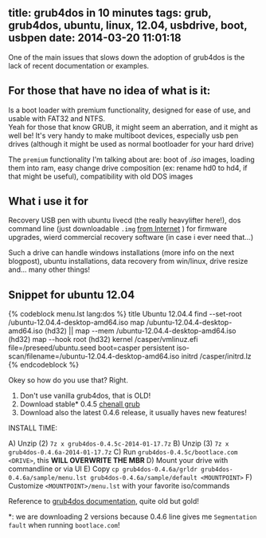 title: grub4dos in 10 minutes
tags: grub, grub4dos, ubuntu, linux, 12.04, usbdrive, boot, usbpen
date: 2014-03-20 11:01:18
---
One of the main issues that slows down the adoption of grub4dos is the lack of recent documentation or examples. 

## For those that have no idea of what is it:

Is a boot loader with premium functionality, designed for ease of use, and usable with FAT32 and NTFS.  
Yeah for those that know GRUB, it might seem an aberration, and it might as well be! It's very handy to make multiboot devices,
especially usb pen drives (although it might be used as normal bootloader for your hard drive)

The `premium` functionality I'm talking about are: boot of _.iso_ images, loading them into ram, easy change drive composition
(ex: rename hd0 to hd4, if that might be useful), compatibility with old DOS images

## What i use it for

Recovery USB pen with ubuntu livecd (the really heavylifter here!), dos command line (just downloadable `.img` [from Internet](http://www.allbootdisks.com/download/dos.html) )
for firmware upgrades, wierd commercial recovery software (in case i ever need that...)

Such a drive can handle windows installations (more info on the next blogpost), ubuntu installations, data recovery from win/linux, drive resize and... many other things!

## Snippet for ubuntu 12.04

{% codeblock menu.lst lang:dos %}
title Ubuntu 12.04.4
find --set-root /ubuntu-12.04.4-desktop-amd64.iso
map /ubuntu-12.04.4-desktop-amd64.iso (hd32) || map --mem /ubuntu-12.04.4-desktop-amd64.iso (hd32)
map --hook
root (hd32)
kernel /casper/vmlinuz.efi file=/preseed/ubuntu.seed boot=casper persistent iso-scan/filename=/ubuntu-12.04.4-desktop-amd64.iso
initrd  /casper/initrd.lz
{% endcodeblock %}

Okey so how do you use that? Right.

1) Don't use vanilla grub4dos, that is OLD!
2) Download stable* 0.4.5 [chenall grub](https://code.google.com/p/grub4dos-chenall/downloads/list)
3) Download also the latest 0.4.6 release, it usually haves new features!

INSTALL TIME:

A) Unzip (2) `7z x grub4dos-0.4.5c-2014-01-17.7z`
B) Unzip (3) `7z x grub4dos-0.4.6a-2014-01-17.7z`
C) Run `grub4dos-0.4.5c/bootlace.com <DRIVE>`, this **WILL OVERWRITE THE MBR**
D) Mount your drive with commandline or via UI
E) Copy `cp grub4dos-0.4.6a/grldr grub4dos-0.4.6a/sample/menu.lst grub4dos-0.4.6a/sample/default <MOUNTPOINT>`
F) Customize `<MOUNTPOINT>/menu.lst` with your favorite iso/commands

Reference to [grub4dos documentation](http://diddy.boot-land.net/grub4dos/Grub4dos.htm), quite old but gold!

*: we are downloading 2 versions because 0.4.6 line gives me `Segmentation fault` when running `bootlace.com`!
